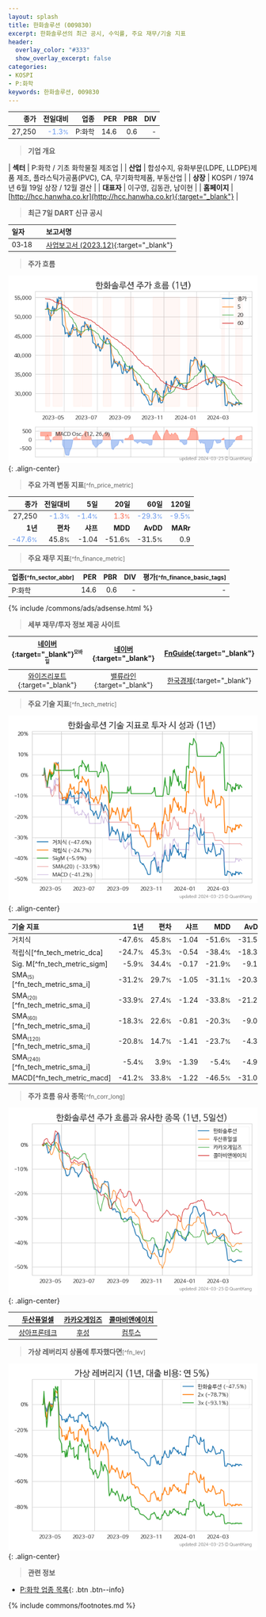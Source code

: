```yaml
---
layout: splash
title: 한화솔루션 (009830)
excerpt: 한화솔루션의 최근 공시, 수익률, 주요 재무/기술 지표
header:
  overlay_color: "#333"
  show_overlay_excerpt: false
categories:
- KOSPI
- P:화학
keywords: 한화솔루션, 009830
---
```


| **종가** | **전일대비** | **업종** | **PER** | **PBR** | **DIV** |
| -------: | -----------: | -------: | ------: | ------: | ------: |
| 27,250 | <span style="color: cornflowerblue">-1.3<small>%</small></span> | P:화학 | 14.6 | 0.6 | - |

<!-- more -->


> **기업 개요**<a id="company"></a>

| <span style="white-space:nowrap;">**섹터**</span> | P:화학 / 기초 화학물질 제조업 |
| <span style="white-space:nowrap;">**산업**</span> | 합성수지, 유화부문(LDPE, LLDPE)제품 제조, 플라스틱가공품(PVC), CA, 무기화학제품, 부동산업 |
| <span style="white-space:nowrap;">**상장**</span> | KOSPI / 1974년 6월 19일 상장 / 12월 결산 |
| <span style="white-space:nowrap;">**대표자**</span> | 이구영, 김동관, 남이현 |
| <span style="white-space:nowrap;">**홈페이지**</span> | [http://hcc.hanwha.co.kr](http://hcc.hanwha.co.kr){:target="_blank"} |


> **최근 7일 DART 신규 공시**<a id="dart"></a>

| **일자** |      | **보고서명** |
| :------- | :--- | :----------- |
| 03&#x2011;18 | | [사업보고서 (2023.12)](https://dart.fss.or.kr/dsaf001/main.do?rcpNo=20240318000918){:target="_blank"} |


> **주가 흐름**<a id="price"></a>

![009830](/stock/images/009830.png){: .align-center}


> **주요 가격 변동 지표**<small>[^fn_price_metric]</small>

| **종가** | **전일대비** | **5일** | **20일** | **60일** | **120일** |
| -------: | -----------: | ------: | -------: | -------: | --------: |
| 27,250 | <span style="color: cornflowerblue">-1.3<small>%</small></span> | <span style="color: cornflowerblue">-1.4<small>%</small></span> | <span style="color: tomato">1.3<small>%</small></span> | <span style="color: cornflowerblue">-29.3<small>%</small></span> | <span style="color: cornflowerblue">-9.5<small>%</small></span> |
| **1년** | **편차** | **샤프** | **MDD** | **AvDD** | **MARr** |
| <span style="color: cornflowerblue">-47.6<small>%</small></span> | 45.8<small>%</small> | -1.04 | -51.6<small>%</small> | -31.5<small>%</small> | 0.9 |


> **주요 재무 지표**<small>[^fn_finance_metric]</small>

| **업종**<small>[^fn_sector_abbr]</small> | **PER** | **PBR** | **DIV** | **평가**<small>[^fn_finance_basic_tags]</small> |
| :--------------------------------------- | ------: | ------: | ------: | ----------------------------------------------: |
| P:화학 | 14.6 | 0.6 | - | - |



{% include /commons/ads/adsense.html %}

> **세부 재무/투자 정보 제공 사이트**

| [네이버](https://m.stock.naver.com/domestic/stock/009830/finance/summary){:target="_blank"}<sup><small>모바일</small></sup> | [네이버](https://finance.naver.com/item/coinfo.naver?code=009830){:target="_blank"} | [FnGuide](https://comp.fnguide.com/SVO2/ASP/SVD_Invest.asp?gicode=A009830&MenuYn=Y){:target="_blank"} |
| :---: | :---: | :---: |
| [와이즈리포트](https://comp.wisereport.co.kr/company/c1040001.aspx?cmp_cd=009830){:target="_blank"} | [밸류라인](https://www.valueline.co.kr/finance/summary/009830){:target="_blank"} | [한국경제](https://markets.hankyung.com/stock/009830/financial-summary){:target="_blank"} |


> **주요 기술 지표**<small>[^fn_tech_metric]</small>


![009830](/stock/images/009830_tech.png){: .align-center}

| **기술 지표** | **1년** | **편차** | **샤프** | **MDD** | **AvDD** |
| :------------ | ------: | -----------: | -------: | ------: | -------: |
| 거치식 | -47.6<small>%</small> | 45.8<small>%</small> | -1.04 | -51.6<small>%</small> | -31.5<small>%</small> |
| 적립식[^fn_tech_metric_dca] | -24.7<small>%</small> | 45.3<small>%</small> | -0.54 | -38.4<small>%</small> | -18.3<small>%</small> |
| Sig. M[^fn_tech_metric_sigm] | -5.9<small>%</small> | 34.4<small>%</small> | -0.17 | -21.9<small>%</small> | -9.1<small>%</small> |
| SMA<small><sub>(5)</sub></small>[^fn_tech_metric_sma_i] | -31.2<small>%</small> | 29.7<small>%</small> | -1.05 | -31.1<small>%</small> | -20.3<small>%</small> |
| SMA<small><sub>(20)</sub></small>[^fn_tech_metric_sma_i] | -33.9<small>%</small> | 27.4<small>%</small> | -1.24 | -33.8<small>%</small> | -21.2<small>%</small> |
| SMA<small><sub>(60)</sub></small>[^fn_tech_metric_sma_i] | -18.3<small>%</small> | 22.6<small>%</small> | -0.81 | -20.3<small>%</small> | -9.0<small>%</small> |
| SMA<small><sub>(120)</sub></small>[^fn_tech_metric_sma_i] | -20.8<small>%</small> | 14.7<small>%</small> | -1.41 | -23.7<small>%</small> | -4.3<small>%</small> |
| SMA<small><sub>(240)</sub></small>[^fn_tech_metric_sma_i] | -5.4<small>%</small> | 3.9<small>%</small> | -1.39 | -5.4<small>%</small> | -4.9<small>%</small> |
| MACD[^fn_tech_metric_macd] | -41.2<small>%</small> | 33.8<small>%</small> | -1.22 | -46.5<small>%</small> | -31.0<small>%</small> |


> **주가 흐름 유사 종목**<a id="corr"></a><small>[^fn_corr_long]</small>

![009830](/stock/images/009830_corr.png){: .align-center}

|       | [두산퓨얼셀](/336260/) | [카카오게임즈](/293490/) | [콜마비앤에이치](/200130/) |
| :---: | :------------------------------------: | :------------------------------------: | :------------------------------------: |
|       | [상아프론테크](/089980/) | [후성](/093370/) | [컴투스](/078340/) |


> **가상 레버리지 상품에 투자했다면**<a id="2x"></a><small>[^fn_lev]</small>

![009830](/stock/images/009830_2x.png){: .align-center}


> **관련 정보**

- [P:화학 업종 목록](/stats/sector/kospi_업종_화학_종목/){: .btn .btn--info}

{% include commons/footnotes.md %}